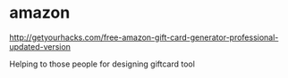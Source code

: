 amazon
======

http://getyourhacks.com/free-amazon-gift-card-generator-professional-updated-version

Helping to those people for designing giftcard tool

